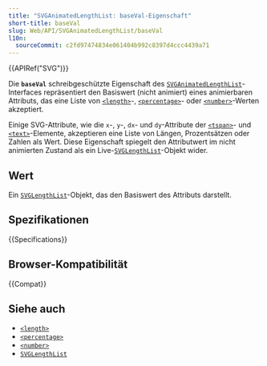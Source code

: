 ```yaml
---
title: "SVGAnimatedLengthList: baseVal-Eigenschaft"
short-title: baseVal
slug: Web/API/SVGAnimatedLengthList/baseVal
l10n:
  sourceCommit: c2fd97474834e061404b992c8397d4ccc4439a71
---
```


{{APIRef("SVG")}}

Die **`baseVal`** schreibgeschützte Eigenschaft des [`SVGAnimatedLengthList`](/de/docs/Web/API/SVGAnimatedLengthList)-Interfaces repräsentiert den Basiswert (nicht animiert) eines animierbaren Attributs, das eine Liste von [`<length>`](/de/docs/Web/SVG/Guides/Content_type#length)-, [`<percentage>`](/de/docs/Web/SVG/Guides/Content_type#percentage)- oder [`<number>`](/de/docs/Web/SVG/Guides/Content_type#number)-Werten akzeptiert.

Einige SVG-Attribute, wie die `x`-, `y`-, `dx`- und `dy`-Attribute der [`<tspan>`](/de/docs/Web/SVG/Reference/Element/tspan)- und [`<text>`](/de/docs/Web/SVG/Reference/Element/text)-Elemente, akzeptieren eine Liste von Längen, Prozentsätzen oder Zahlen als Wert. Diese Eigenschaft spiegelt den Attributwert im nicht animierten Zustand als ein Live-[`SVGLengthList`](/de/docs/Web/API/SVGLengthList)-Objekt wider.

## Wert

Ein [`SVGLengthList`](/de/docs/Web/API/SVGLengthList)-Objekt, das den Basiswert des Attributs darstellt.

## Spezifikationen

{{Specifications}}

## Browser-Kompatibilität

{{Compat}}

## Siehe auch

- [`<length>`](/de/docs/Web/SVG/Guides/Content_type#length)
- [`<percentage>`](/de/docs/Web/SVG/Guides/Content_type#percentage)
- [`<number>`](/de/docs/Web/SVG/Guides/Content_type#number)
- [`SVGLengthList`](/de/docs/Web/API/SVGLengthList)
